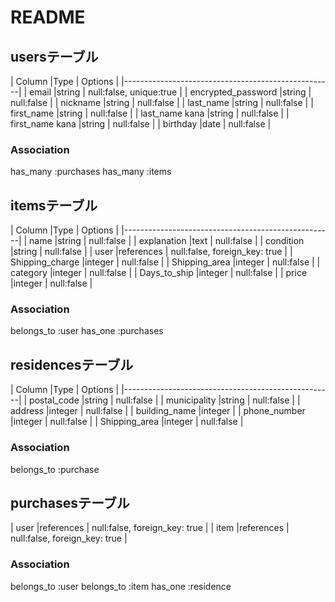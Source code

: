 # README

## usersテーブル

| Column                |Type          | Options     |
|----------------------------------------------------|
| email                 |string        | null:false, unique:true |
| encrypted_password    |string        | null:false  |
| nickname              |string        | null:false  |
| last_name             |string        | null:false  |
| first_name            |string        | null:false  |
| last_name kana        |string        | null:false  |
| first_name kana       |string        | null:false  |
| birthday              |date          | null:false  |




### Association
has_many :purchases
has_many :items




## itemsテーブル
| Column                |Type          | Options     |
|----------------------------------------------------|
| name                 |string        | null:false  |
| explanation          |text          | null:false  |
| condition            |string        | null:false  |
| user                 |references    | null:false, foreign_key: true |
| Shipping_charge      |integer       | null:false  |
| Shipping_area        |integer       | null:false  |
| category             |integer       | null:false  |
| Days_to_ship         |integer       | null:false  |
| price                |integer       | null:false  |

### Association
belongs_to :user
has_one :purchases


## residencesテーブル
| Column                |Type          | Options     |
|----------------------------------------------------|
| postal_code          |string        | null:false  |
| municipality         |string        | null:false  |
| address              |integer       | null:false  |
| building_name        |integer        | 
| phone_number         |integer       | null:false  |
| Shipping_area        |integer       | null:false  |


### Association
belongs_to :purchase


## purchasesテーブル
| user                 |references    | null:false, foreign_key: true |
| item                 |references    | null:false, foreign_key: true |



### Association

belongs_to :user
belongs_to :item
has_one :residence